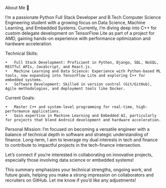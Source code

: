 
About Me 👋

I’m a passionate Python Full Stack Developer and B.Tech Computer Science Engineering student with a growing focus on Data Science, Machine Learning, and Embedded Systems. Currently, I’m diving deep into C++ for custom delegate development on TensorFlow Lite as part of a project for AMD, gaining hands-on experience with performance optimization and hardware acceleration.

Technical Skills:

	•	Full Stack Development: Proficient in Python, Django, SQL, NoSQL, RESTful APIs, JavaScript, and React.js.
	•	Machine Learning and Data Science: Experience with Python-based ML tools, now expanding into TensorFlow Lite and exploring C++ for embedded systems.
	•	Software Development: Skilled in version control (Git/GitHub), Agile methodologies, and deployment tools like Docker.

Current Goals:

	•	Master C++ and system-level programming for real-time, high-performance applications.
	•	Gain expertise in Machine Learning and Embedded AI, particularly for projects that blend Android development and hardware acceleration.

Personal Mission:
I’m focused on becoming a versatile engineer with a balance of technical depth in software and strategic understanding of finance. Long-term, I aim to leverage my dual interests in tech and finance to contribute to impactful projects in the tech-finance intersection.

Let’s connect if you’re interested in collaborating on innovative projects, especially those involving data science or embedded systems!

This summary emphasizes your technical strengths, ongoing work, and future goals, helping you make a strong impression on collaborators and recruiters on GitHub. Let me know if you’d like any adjustments!
